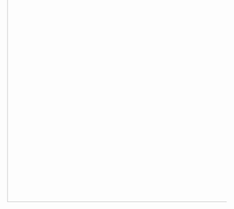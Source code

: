 <p align="center">
<img src="https://avatars.githubusercontent.com/u/83760089?s=200&v=4" style="margin: 0; margin-top: -8em; margin-bottom: -7em; width: 512px" alt="Logo">
</p>
<br>

